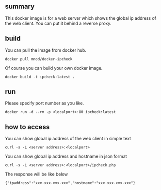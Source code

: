 ## summary

This docker image is for a web server which shows the global ip address of the web client.
You can put it behind a reverse proxy.

## build

You can pull the image from docker hub.

	docker pull mnod/docker-ipcheck

Of course you can build your own docker image.

	docker build -t ipcheck:latest .

## run

Please specify port number as you like.

	docker run -d --rm -p <localport>:80 ipcheck:latest

## how to access

You can show global ip address of the web client in simple text

	curl -s -L <server address>:<localport>

You can show global ip address and hostname in json format

	curl -s -L <server address>:<localport>/ipcheck.php

The response will be like below

	{"ipaddress":"xxx.xxx.xxx.xxx","hostname":"xxx.xxx.xxx.xxx"}
